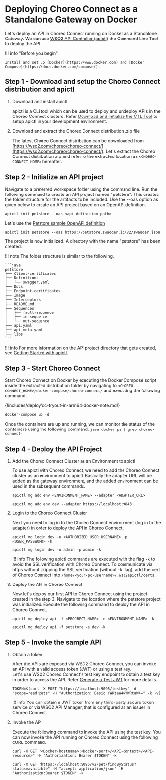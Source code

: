 # Deploying Choreo Connect as a Standalone Gateway on Docker

Let's deploy an API in Choreo Connect running on Docker as a Standalone Gateway. We can use [WSO2 API Controller (apictl)]({{base_path}}/reference/apictl/wso2-api-controller/) the Command Line Tool to deploy the API.

!!! info "Before you begin"

    Install and set up [Docker](https://www.docker.com) and [Docker Compose](https://docs.docker.com/compose/).

## Step 1 - Download and setup the Choreo Connect distribution and apictl

1. Download and install apictl

    apictl is a CLI tool which can be used to deploy and undeploy APIs in the Choreo Connect clusters. Refer [Download and initialize the CTL Tool]({{base_path}}/install-and-setup/setup/api-controller/getting-started-with-wso2-api-controller/#download-and-initialize-the-ctl-tool) to setup apictl in your development environment.

2. Download and extract the Choreo Connect distribution .zip file

    The latest Choreo Connect distribution can be downloaded from [https://wso2.com/choreo/choreo-connect/](https://wso2.com/choreo/choreo-connect/). Let's extract the Choreo Connect distribution zip and refer to the extracted location as `<CHOREO-CONNECT_HOME>` hereafter.

## Step 2 - Initialize an API project

Navigate to a preferred workspace folder using the command line. Run the following command to create an API project named "petstore". This creates the folder structure for the artifacts to be included. Use the --oas option as given below to create an API project based on an OpenAPI definition.

```shell
apictl init petstore --oas <api definition path>
```

Let's use the [Petstore sample OpenAPI definition](https://petstore.swagger.io/)

```shell
apictl init petstore --oas https://petstore.swagger.io/v2/swagger.json
```

The project is now initialized. A directory with the name "petstore" has been created.

!!! note
        The folder structure is similar to the following.

    ```java
    petstore
    ├── Client-certificates
    ├── Definitions
    │   └── swagger.yaml
    ├── Docs
    ├── Endpoint-certificates
    ├── Image
    ├── Interceptors
    ├── README.md
    ├── Sequences
    │   ├── fault-sequence
    │   ├── in-sequence
    │   └── out-sequence
    ├── api.yaml
    ├── api_meta.yaml
    └── libs
    ```

!!! info
    For more information on the API project directory that gets created, see [Getting Started with apictl]({{base_path}}/install-and-setup/setup/api-controller/getting-started-with-wso2-api-controller).

## Step 3 - Start Choreo Connect

Start Choreo Connect on Docker by executing the Docker Compose script inside the extracted distribution folder by navigating to `<CHOREO-CONNECT_HOME>/docker-compose/choreo-connect/` and executing the following command.

{!includes/deploy/cc-tryout-in-arm64-docker-note.md!}

``` java
docker-compose up -d
```

Once the containers are up and running, we can monitor the status of the containers using the following command.
    ``` java
    docker ps | grep choreo-connect-
    ```

## Step 4 - Deploy the API Project

1. Add the Choreo Connect Cluster as an Environment to apictl

    To use apictl with Choreo Connect, we need to add the Choreo Connect cluster as an environment to apictl.
    Basically the adapter URL will be added as the gateway environment, and the added environment can be used in the subsequent commands.

    ``` shell tab="Format"
    apictl mg add env <ENVIRONMENT_NAME> --adapter <ADAPTER_URL>
    ```

    ``` shell tab="Example"
    apictl mg add env dev --adapter https://localhost:9843
    ```

2. Login to the Choreo Connect Cluster

    Next you need to log in to the Choreo Connect environment (log in to the adapter) in order to deploy the API in Choreo Connect.

    ``` shell tab="Format"
    apictl mg login dev -u <AUTHORIZED_USER_USERNAME> -p <USER_PASSWORD> -k
    ```

    ``` shell tab="Example"
    apictl mg login dev -u admin -p admin -k
    ```

    !!! info
        The following apictl commands are executed with the flag `-k` to avoid the SSL verification with Choreo Connect. To communicate via https without skipping the SSL verification (without -k flag), add the cert of Choreo Connect into `/home/<your-pc-username>/.wso2apictl/certs`.

3. Deploy the API in Choreo Connect

    Now let's deploy our first API to Choreo Connect using the project created in the step 3. Navigate to the location where the petstore project was initialized. Execute the following command to deploy the API in Choreo Connect.

    ``` shell tab="Format"
    apictl mg deploy api -f <PROJRECT_NAME> -e <ENVIRONMENT_NAME> -k
    ```

    ``` shell tab="Example"
    apictl mg deploy api -f petstore -e dev -k
    ```

## Step 5 - Invoke the sample API

1. Obtain a token

    After the APIs are exposed via WSO2 Choreo Connect, you can invoke an API with a valid access token (JWT) or using a test key.  
    Let's use WSO2 Choreo Connect's test key endpoint to obtain a test key in order to access the API. Refer [Generate a Test JWT]({{base_path}}/deploy-and-publish/deploy-on-gateway/choreo-connect/security/generate-a-test-jwt) for more details.

    ``` shell tab="Sample Token"
    TOKEN=$(curl -X POST "https://localhost:9095/testkey" -d "scope=read:pets" -H "Authorization: Basic YWRtaW46YWRtaW4=" -k -v)
    ```

    !!! info
        You can obtain a JWT token from any third-party secure token service or via WSO2 API Manager, that is configured as an issuer in Choreo Connect.

2. Invoke the API

    Execute the following command to Invoke the API using the test key. You can now invoke the API running on Choreo Connect using the following cURL command.

    ``` shell tab="Format"
    curl -X GET "<Docker-hostname>:<Docker-port>/<API-context>/<API-resource>" -H "Authorization: Bearer $TOKEN" -k
    ```

    ``` shell tab="Example"
    curl -X GET "https://localhost:9095/v2/pet/findByStatus?status=available" -H "accept: application/json" -H "Authorization:Bearer $TOKEN" -k
    ```
